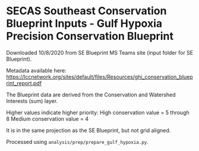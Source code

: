 # SECAS Southeast Conservation Blueprint Inputs - Gulf Hypoxia Precision Conservation Blueprint

Downloaded 10/8/2020 from SE Blueprint MS Teams site (input folder for SE Blueprint).

Metadata available here: https://lccnetwork.org/sites/default/files/Resources/ghi_conservation_blueprint_report.pdf

The Blueprint data are derived from the Conservation and Watershed Interests (sum)
layer.

Higher values indicate higher priority:
High conservation value = 5 through 8
Medium conservation value = 4

It is in the same projection as the SE Blueprint, but not grid aligned.

Processed using `analysis/prep/prepare_gulf_hypoxia.py`.
